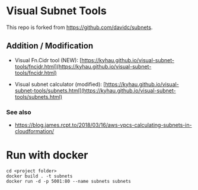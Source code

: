 # Visual Subnet Tools

This repo is forked from https://github.com/davidc/subnets.

## Addition / Modification

- Visual Fn.Cidr tool (NEW): [https://kyhau.github.io/visual-subnet-tools/fncidr.html](https://kyhau.github.io/visual-subnet-tools/fncidr.html)

- Visual subnet calculator (modified): [https://kyhau.github.io/visual-subnet-tools/subnets.html](https://kyhau.github.io/visual-subnet-tools/subnets.html)


### See also

- https://blog.james.rcpt.to/2018/03/16/aws-vpcs-calculating-subnets-in-cloudformation/


# Run with docker

```
cd <project folder>
docker build . -t subnets
docker run -d -p 5001:80 --name subnets subnets
```
